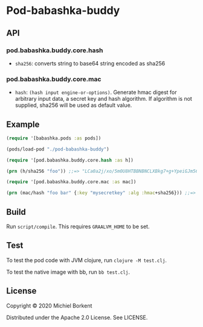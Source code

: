 # Pod-babashka-buddy

## API

### pod.babashka.buddy.core.hash

- `sha256`: converts string to base64 string encoded as sha256

### pod.babashka.buddy.core.mac

- `hash`: `(hash input engine-or-options)`. Generate hmac digest for arbitrary
  input data, a secret key and hash algorithm. If algorithm is not supplied,
  sha256 will be used as default value.

## Example

``` clojure
(require '[babashka.pods :as pods])

(pods/load-pod "./pod-babashka-buddy")

(require '[pod.babashka.buddy.core.hash :as h])

(prn (h/sha256 "foo")) ;;=> "LCa0a2j/xo/5m0U8HTBBNBNCLXBkg7+g+YpeiGJm564="

(require '[pod.babashka.buddy.core.mac :as mac])

(prn (mac/hash "foo bar" {:key "mysecretkey" :alg :hmac+sha256})) ;;=> "YYSUSL27Z7OdYJRx7q1mfmWw0bngGxw796pWuD6cgIM="
```

## Build

Run `script/compile`. This requires `GRAALVM_HOME` to be set.

## Test

To test the pod code with JVM clojure, run `clojure -M test.clj`.

To test the native image with bb, run `bb test.clj`.

## License

Copyright © 2020 Michiel Borkent

Distributed under the Apache 2.0 License. See LICENSE.
